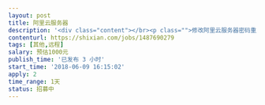 ```yaml
---                
layout: post       
title: 阿里云服务器           
description: '<div class="content"></br><p class="">修改阿里云服务器密码重启服务器后，连接不上数据库，要求远程修复该问题，数据库里有数据，修复时不要清空。(PS:由于项目金额无法设置低，实际价格预算并没那么高)</br><br/>错误</p></br><p class="">#:/etc/apache-tomcat-8.5.30/bin# service mysql start</br><br/>Job for mysql.service failed because the control process exited with error code. See "systemctl status mysql.service" and "journalctl -xe" for details.</p></br><p class="">#:/etc/apache-tomcat-8.5.30/bin# journalctl -xe</br><br/>Jun 09 15:51:43 iZm5ed93bdor6fza6dcyk7Z systemd[1]: Starting MySQL Community Server...</br><br/>-- Subject: Unit mysql.service has begun start-up</br><br/>-- Defined-By: systemd</br><br/>-- Support: <a href="http://lists.freedesktop.org/mailman/listinfo/systemd-devel" rel="nofollow" target="_blank">http://lists.freedesktop.org/mailman/listinfo/systemd-devel</a></br><br/>--</br><br/>-- Unit mysql.service has begun starting up.</br><br/>Jun 09 15:51:43 iZm5ed93bdor6fza6dcyk7Z mysql-systemd-start[29032]: MySQL system database not found</br><br/>Jun 09 15:51:43 iZm5ed93bdor6fza6dcyk7Z systemd[1]: mysql.service: Control process exited, code=exit</br><br/>Jun 09 15:51:43 iZm5ed93bdor6fza6dcyk7Z systemd[1]: Failed to start MySQL Community Server.</br><br/>-- Subject: Unit mysql.service has failed</p></br></div>'     
contenturl: https://shixian.com/jobs/1487690279      
tags: [其他,远程]            
salary: 预估1000元          
publish_time: '已发布 3 小时'         
start_time: '2018-06-09 16:15:02'           
apply: 2                   
time_range: 1天              
status: 招募中                  
---                 
```

